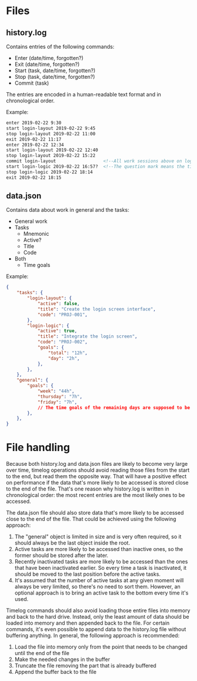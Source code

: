 # Files

## history.log

Contains entries of the following commands:

- Enter (date/time, forgotten?)
- Exit (date/time, forgotten?)
- Start (task, date/time, forgotten?)
- Stop (task, date/time, forgotten?)
- Commit (task)

The entries are encoded in a human-readable text format and in chronological order.

Example:
```html
enter 2019-02-22 9:30
start login-layout 2019-02-22 9:45
stop login-layout 2019-02-22 11:00
exit 2019-02-22 11:17
enter 2019-02-22 12:34
start login-layout 2019-02-22 12:40
stop login-layout 2019-02-22 15:22
commit login-layout                  <!--All work sessions above on login-layout have been logged into the external tool -->
start login-logic 2019-02-22 16:57?  <!--The question mark means the time is inaccurate (user forgot to log it before). When the user resolves a forgotten entry, the question mark is removed and the time is replaced by an estimate provided by the user.-->
stop login-logic 2019-02-22 18:14
exit 2019-02-22 18:15
```

## data.json

Contains data about work in general and the tasks:

- General work
- Tasks
  - Mnemonic
  - Active?
  - Title
  - Code
- Both
  - Time goals

Example:
```json
{
    "tasks": {
        "login-layout": {
            "active": false,
            "title": "Create the login screen interface",
            "code": "PROJ-001",
        },
        "login-logic": {
            "active": true,
            "title": "Integrate the login screen",
            "code": "PROJ-002",
            "goals": {
                "total": "12h",
                "day": "2h",
            },
        },
    },
    "general": {
        "goals": {
            "week": "44h",
            "thursday": "7h",
            "friday": "7h",
            // The time goals of the remaining days are supposed to be inferred from the information available.
        },
    },
}
```

# File handling

Because both history.log and data.json files are likely to become very large over time, timelog operations should avoid reading those files from the start to the end, but read them the opposite way. That will have a positive effect on performance if the data that's more likely to be accessed is stored close to the end of the file. That's one reason why history.log is written in chronological order: the most recent entries are the most likely ones to be accessed.

The data.json file should also store data that's more likely to be accessed close to the end of the file. That could be achieved using the following approach:

1. The "general" object is limited in size and is very often required, so it should always be the last object inside the root.
2. Active tasks are more likely to be accessed than inactive ones, so the former should be stored after the later.
3. Recently inactivated tasks are more likely to be accessed than the ones that have been inactivated earlier. So every time a task is inactivated, it should be moved to the last position before the active tasks.
4. It's assumed that the number of active tasks at any given moment will always be very limited, so there's no need to sort them. However, an optional approach is to bring an active task to the bottom every time it's used.

Timelog commands should also avoid loading those entire files into memory and back to the hard drive. Instead, only the least amount of data should be loaded into memory and then appended back to the file. For certain commands, it's even possible to append data to the history.log file without buffering anything. In general, the following approach is recommended:

1. Load the file into memory only from the point that needs to be changed until the end of the file
2. Make the needed changes in the buffer
3. Truncate the file removing the part that is already buffered
4. Append the buffer back to the file
